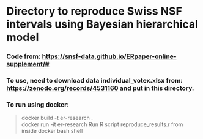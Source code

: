 # Directory to reproduce Swiss NSF intervals using Bayesian hierarchical model

### Code from: https://snsf-data.github.io/ERpaper-online-supplement/#
### To use, need to download data individual_votex.xlsx from: https://zenodo.org/records/4531160 and put in this directory.

### To run using docker:
> docker build -t er-research .     
> docker run -it er-research
> Run R script reproduce_results.r from inside docker bash shell
